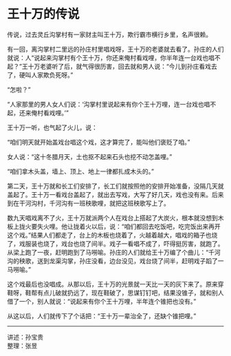 # 王十万的传说

传说，过去灵丘沟掌村有一家财主叫王十万，欺行霸市横行乡里，名声很赖。

有一回，离沟掌村二里远的孙庄村里唱戏呀，王十万的老婆就去看了。孙庄的人们就说：人“说起来沟掌村有个王十万，你还来俺村看戏哩，你半年连一台戏也唱不起？”王十万老婆听了后，就气得很历害，回去就和男人说：“今儿到孙庄看戏去了，硬叫人家欺负死呀。”

“怎啦？”

“人家那里的男人女人们说：‘沟掌村里说起来有你个王十万哩，连一台戏也唱不起，还来俺村看戏哩。’”

王十万一听，也气起了火儿，说：

“咱们明天就开始盖戏台唱这个戏，这才算完了，能叫他们褒贬了咱。”

女人说：“这十冬腊月天，土也抠不起来石头也挖不动怎盖哩。”

“咱们拿木头盖，墙上、顶上、地上一律都扎成木头的。”

第二天，王十万就和长工们安排了，长工们就按照他的安排开始准备，没隔几天就盖起了。王十万一看戏台盖起了，就出去写戏，大写了好几天，戏也没有来。后来到在干河沟村，千河沟有一班秧歌哩，就把这班秧歌写上了。

数九天唱戏离不了火，王十万就派两个人在戏台上搭起了大炭火，根本就没想到木板上拢火要失火哩。他让拢着火以后，说：“咱们都回去吃饭吧，吃完饭出来再开这个戏。”结果人们都走了，台上的木板也烧着了，火越着越大，唱戏的箱子也烧了，戏服装也烧了，戏台也烧了间半。戏子一看唱不成了，吓得挺厉害，就跑了。从梁上跑了一夜，赶明跑到了马嘮喻。孙庄的人们就给王十万编了个曲儿：“千河沟的秧歌，送到龙渠沟掌，孙庄没看，边台没见，戏台烧了间半，赶明戏子蹈了一马嘮喻。”

这个戏最后也没唱成。从那以后，王十万的光景就一天比一天的灰下来了。原来穿鞋呀，鞋帮有点儿破就扔远了，现在鞋破了，思谋钉钉吧，结果没锥子，就和别人借了一个，别人就说：“说起来有你个王十万哩，半年连个锥把也没有。”

从这以后，人们就传下了个话把：“王十万一辈治全了，还缺个锥把哩。”

---

讲述：孙宝贵  
整理：张昱